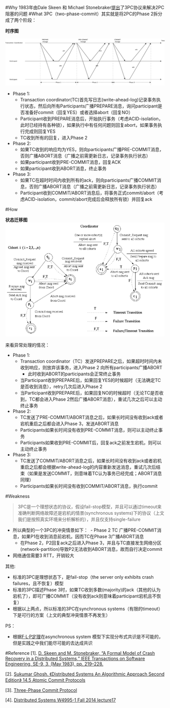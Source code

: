 #Why
1983年由Dale Skeen 和 Michael Stonebraker[提出](https://github.com/1Feng/learn-distributed-systems/blob/master/theory/consensus/atomic-commit-protocols/3PC/A-Formal-Model-of-Crash-Recovery-in-a-Distributed-System.pdf)了3PC协议来解决2PC阻塞的问题
#What
3PC（two-phase-commit）其实就是将2PC的Phase 2拆分成了两个阶段：

**时序图**

![Alt text](https://github.com/1Feng/learn-distributed-systems/blob/master/theory/consensus/atomic-commit-protocols/3PC/images/3pc.png)

- Phase 1: 
  - Transaction coordinator(TC)首先写日志(write-ahead-log)记录事务执行状态，然后向所有Participants广播PREPARE消息，询问participant是否准备好commit（回复YES）或者选择abort（回复NO）
  - Participant收到PREPARE消息后，开始执行事务（考虑ACID-isolation，此时已经持有各种锁），如果执行中有任何问题则回复abort，如果事务执行完成则回复YES
  - TC收到所有的回复，进入Phase 2
- Phase 2:
  - 如果TC收到的响应均为YES，则向participants广播PRE-COMMIT消息，否则广播ABORT消息（广播之前需更新日志，记录事务执行状态）
  - 如果participant收到PRE-COMMIT消息，回复ACK
  - 如果participant收到ABORT消息，终止事务
- Phase 3:
  - 如果TC在超时时间内收到所有的ack，则向participants广播COMMIT消息，否则广播ABORT消息（广播之前需更新日志，记录事务执行状态）
  - Participant收到COMMIT/ABORT消息后，将事务正式commit/abort（考虑ACID-isolation，commit/abort完成后会释放所有锁）并回复ack

#How


**状态迁移图**
![Alt text](https://github.com/1Feng/learn-distributed-systems/blob/master/theory/consensus/atomic-commit-protocols/3PC/images/3pc-state-machine.gif)

来看异常处理的情况：
- Phase 1:
  - Transaction coordinator（TC）发送PREPARE之后，如果超时时间内未收到响应，则放弃该事务，进入Phase 2 向所有participants广播ABORT
    - 此时收到ABORT的participants会正常终止事务
  - 当Participant收到PREPARE后，如果回复YES的时候超时（无法确定TC是否收到消息），retry几次后进入Phase 2
  - 当Participant收到PREPARE后，如果回复NO的时候超时（无论TC是否收到，TC都会进入Phase 2然后广播ABORT消息），重试几次之后可以主动终止事务
- Phase 2: 
  - TC发送了PRE-COMMIT/ABORT消息之后，如果长时间没有收到ack或者宕机重启之后都会进入Phase 3，发送ABORT消息
  - Participants如果长时间没有收到PRE-COMMIT消息，则可以主动终止事务
  - Participants如果收到PRE-COMMIT后，回复ack之前发生宕机，则可以主动终止事务
- Phase 3: 
  - TC发送了COMMIT/ABORT消息之后，如果长时间没有收到ack或者宕机重启之后都会根据write-ahead-log的内容重新发送消息，重试几次后结束（如果是发送COMMIT，则意味着TC认为事务已经完成；ABORT消息同理）
  - Participants如果长时间没有收到COMMIT/ABORT消息，执行commit
  
#Weakness

> 3PC是一个理想状态的协议，假设fail-stop模型，并且可以通过timeout来准确判断网络故障还是宕机的情景(synchronous systems)下的协议（上文我们是按照真实环境来分析解析的），并且仅支持single-failure

- 所以典型的一个3PC的冲突情景如下：
  - Phase 2 TC 广播PRE-COMMIT消息，如果P1在收到消息前宕机，因而TC在Phase 3广播ABORT消息
  - 在Phase 2，P2回复ack之后进入Phase 3，并且与TC直接发生网络分区(network-partition)导致P2无法收到ABORT消息，故而自行决定commit
- 网络通信需要3 RTT，开销较大

其他:
- 标准的3PC是理想状态下，是fail-stop（the server only exhibits crash failures，且不恢复）模型
- 标准的3PC描述Phase 3时，如果TC收到多数(majority)的ack（其他的认为宕机了），即可广播COMMIT（没有收到ack则意味着participant宕机且不恢复）
- 根据以上两点，所以标准的3PC在synchronous systems（有限的timeout）下是可行的方案（上文的典型冲突情景不再发生）


PS： 
- 根据[F·L·P定理](https://github.com/1Feng/learn-distributed-systems/blob/master/theory/consensus/F-L-P/README.md)在asynchronous system 模型下实现分布式共识是不可能的，但是实践之中我们能尽可能的去达成共识

#Reference
[1]. [D. Skeen and M. Stonebraker, “A Formal Model of Crash Recovery in a Distributed Systems,” IEEE Transactions on Software Engineering, SE-9, 3, (May 1983), pp. 219–228.](https://github.com/1Feng/learn-distributed-systems/blob/master/theory/consensus/atomic-commit-protocols/3PC/A-Formal-Model-of-Crash-Recovery-in-a-Distributed-System.pdf)

[2]. [Sukumar Ghosh. 《Distributed Systems An Algorithmic Approach Second Edition》 14.5 Atomic Commit Protocols](https://www.amazon.com/Distributed-Systems-Algorithmic-Approach-Information/dp/1466552972)

[3]. [Three-Phase Commit Protocol](http://courses.cs.vt.edu/~cs5204/fall00/distributedDBMS/sreenu/3pc.html)

[4]. [Distributed Systems W4995-1 Fall 2014 lecture17 ](https://roxanageambasu.github.io/ds-class//assets/lectures/lecture17.pdf)

